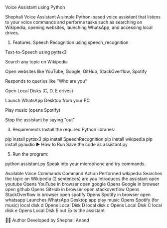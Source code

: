 Voice Assistant using Python


Shephali Voice Assistant 
A simple Python-based voice assistant that listens to your voice commands and performs tasks such as searching on Wikipedia, opening websites, launching WhatsApp, and accessing local drives.

1. Features:
Speech Recognition using speech_recognition

Text-to-Speech using pyttsx3

Search any topic on Wikipedia

Open websites like YouTube, Google, GitHub, StackOverflow, Spotify

Responds to queries like "Who are you"

Open Local Disks (C, D, E drives)

Launch WhatsApp Desktop from your PC

Play music (opens Spotify)

Stop the assistant by saying "out"

3. Requirements
Install the required Python libraries:

pip install pyttsx3
pip install SpeechRecognition
pip install wikipedia
pip install pyaudio
▶️ How to Run
Save the code as assistant.py

5. Run the program:
   
python assistant.py
Speak into your microphone and try commands.

Available Voice Commands
Command	Action Performed
wikipedia <topic>	Searches the topic on Wikipedia (2 sentences)
are you	Introduces the assistant
open youtube	Opens YouTube in browser
open google	Opens Google in browser
open github	Opens GitHub in browser
open stackoverflow	Opens StackOverflow in browser
open spotify	Opens Spotify in browser
open whatsapp	Launches WhatsApp Desktop app
play music	Opens Spotify (for music)
local disk d	Opens Local Disk D
local disk c	Opens Local Disk C
local disk e	Opens Local Disk E
out	Exits the assistant

👩‍💻 Author
Developed by Shephali Anand
